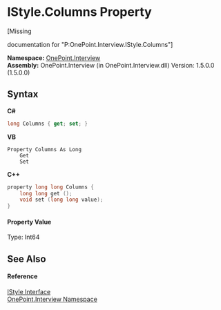 # IStyle.Columns Property 
 

\[Missing <summary> documentation for "P:OnePoint.Interview.IStyle.Columns"\]

**Namespace:**&nbsp;<a href="N_OnePoint_Interview">OnePoint.Interview</a><br />**Assembly:**&nbsp;OnePoint.Interview (in OnePoint.Interview.dll) Version: 1.5.0.0 (1.5.0.0)

## Syntax

**C#**<br />
``` C#
long Columns { get; set; }
```

**VB**<br />
``` VB
Property Columns As Long
	Get
	Set
```

**C++**<br />
``` C++
property long long Columns {
	long long get ();
	void set (long long value);
}
```


#### Property Value
Type: Int64

## See Also


#### Reference
<a href="T_OnePoint_Interview_IStyle">IStyle Interface</a><br /><a href="N_OnePoint_Interview">OnePoint.Interview Namespace</a><br />